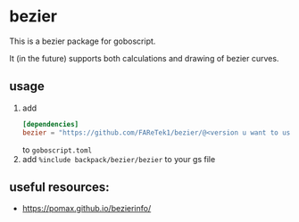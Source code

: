 # bezier
This is a bezier package for goboscript. 

It (in the future) supports both calculations and drawing of bezier curves.

## usage
1.  add 
    ```toml
    [dependencies]
    bezier = "https://github.com/FAReTek1/bezier/@<version u want to use>"
    ```
    to `goboscript.toml`
2.  add `%include backpack/bezier/bezier` to your gs file

## useful resources:
- https://pomax.github.io/bezierinfo/

